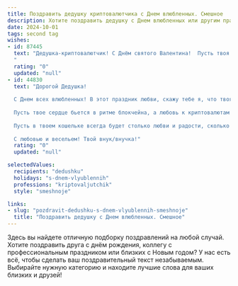 ```yaml
---
title: Поздравить дедушку криптовалютчика с Днем влюбленных. Смешное
description: Хотите поздравить дедушку с Днем влюбленных или другим праздником? Наш ИИ создаст незабываемое поздравление, а вы обязательно выделитесь среди других.  
date: 2024-10-01
tags: second tag
wishes:
- id: 87445
  text: "Дедушка-криптовалютчик! С Днём святого Валентина!  Пусть твоя любовь к биткоинам будет такой же стабильной, как курс…  ну, ладно,  пусть хотя бы курс немного подрастёт к вечеру!  Желаю тебе море романтики (и немного пампов!), а также, чтобы  твои инвестиции приносили столько же радости, сколько  внуки (если таковые имеются, конечно)!
  "
  rating: "0"
  updated: "null"
- id: 44830
  text: "Дорогой Дедушка!
  
  С Днем всех влюбленных! В этот праздник любви, скажу тебе я, что твоя страсть к криптовалютам – это как роман на миллион! Ты как настоящий «крипто-романтик»: каждый день ищешь свою идеальную пару – биткойн с эфиром или, может, с дога!
  
  Пусть твое сердце бьется в ритме блокчейна, а любовь к криптовалютам приносит не только радость, но и благоразумные дивиденды. Желаю, чтобы твоя жизнь была такой же насыщенной, как график на криптобирже – с пиками счастья и минимумами уныния!
  
  Пусть в твоем кошельке всегда будет столько любви и радости, сколько там биткойнов, а оборотные устремления приводят к волшебным неожиданностям.
  
  С любовью и весельем! Твой внук/внучка!"
  rating: "0"
  updated: "null"

selectedValues:
  recipients: "dedushku"
  holidays: "s-dnem-vlyublennih"
  professions: "kriptovaljutchik"
  style: "smeshnoje"

links:
- slug: "pozdravit-dedushku-s-dnem-vlyublennih-smeshnoje"
  title: "Поздравить дедушку с Днем влюбленных. Смешное"
---
```


Здесь вы найдете отличную подборку поздравлений на любой случай.
Хотите поздравить друга с днём рождения, коллегу с профессиональным праздником или близких с Новым годом? У нас есть всё, чтобы сделать ваш поздравительный текст незабываемым. Выбирайте нужную категорию и находите лучшие слова для ваших близких и друзей!
